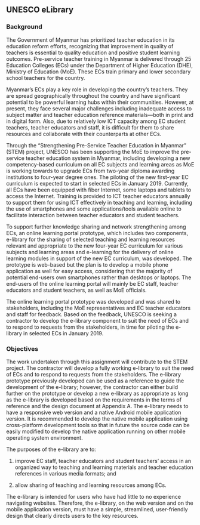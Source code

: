 ## UNESCO eLibrary

### Background
The Government of Myanmar has prioritized teacher education in its education reform efforts, recognizing that improvement in quality of teachers is essential to quality education and positive student learning outcomes. Pre-service teacher training in Myanmar is delivered through 25 Education Colleges (ECs) under the Department of Higher Education (DHE), Ministry of Education (MoE). These ECs train primary and lower secondary school teachers for the country.

Myanmar’s ECs play a key role in developing the country’s teachers. They are spread geographically throughout the country and have significant potential to be powerful learning hubs within their communities. However, at present, they face several major challenges including inadequate access to subject matter and teacher education reference materials—both in print and in digital form. Also, due to relatively low ICT capacity among EC student teachers, teacher educators and staff, it is difficult for them to share resources and collaborate with their counterparts at other ECs.

Through the “Strengthening Pre-Service Teacher Education in Myanmar” (STEM) project, UNESCO has been supporting the MoE to improve the pre-service teacher education system in Myanmar, including developing a new competency-based curriculum on all EC subjects and learning areas as MoE is working towards to upgrade ECs from two-year diploma awarding institutions to four-year degree ones. The piloting of the new first-year EC curriculum is expected to start in selected ECs in January 2019. Currently, all ECs have been equipped with fiber Internet, some laptops and tablets to access the Internet. Training is provided to ICT teacher educators annually to support them for using ICT effectively in teaching and learning, including the use of smartphones and some applications/tools available online to facilitate interaction between teacher educators and student teachers.

To support further knowledge sharing and network strengthening among ECs, an online learning portal prototype, which includes two components, e-library for the sharing of selected teaching and learning resources relevant and appropriate to the new four-year EC curriculum for various subjects and learning areas and e-learning for the delivery of online learning modules in support of the new EC curriculum, was developed. The prototype is web-based but the plan is to develop a mobile phone application as well for easy access, considering that the majority of potential end-users own smartphones rather than desktops or laptops. The end-users of the online learning portal will mainly be EC staff, teacher educators and student teachers, as well as MoE officials.

The online learning portal prototype was developed and was shared to stakeholders, including the MoE representatives and EC teacher educators and staff for feedback. Based on the feedback, UNESCO is seeking a contractor to develop the e-library component to suit the need of ECs and to respond to requests from the stakeholders, in time for piloting the e-library in selected ECs in January 2019.

### Objectives
The work undertaken through this assignment will contribute to the STEM project. The contractor will develop a fully working e-library to suit the need of ECs and to respond to requests from the stakeholders. The e-library prototype previously developed can be used as a reference to guide the development of the e-library; however, the contractor can either build further on the prototype or develop a new e-library as appropriate as long as the e-library is developed based on the requirements in the terms of reference and the design document at Appendix A. The e-library needs to have a responsive web version and a native Android mobile application version. It is recommended to develop the native mobile application using cross-platform development tools so that in future the source code can be easily modified to develop the native application running on other mobile operating system environment.

The purposes of the e-library are to:

1. improve EC staff, teacher educators and student teachers’ access in an organized way to teaching and learning
materials and teacher education references in various media formats; and

2. allow sharing of teaching and learning resources among ECs.

The e-library is intended for users who have had little to no experience navigating websites. Therefore, the e-library, on the web version and on the mobile application version, must have a simple, streamlined, user-friendly design that clearly directs users to the key resources.
